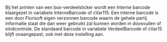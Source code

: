 Bij het printen van een box-verdeelsticker wordt een Interne barcode klaargezet in variabele InterneBarcode of cVar115. Een interne barcode is een door Florisoft eigen verzonnen barcode waarin de gehele partij informatie staat die dan weer gebruikt zal kunnen worden in doosvullen of eindcontrole.
De standaard barcode in variabele VerdeelBarcode of cVar15 blijft onaangepast, ook met deze instelling aan.

